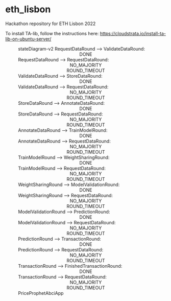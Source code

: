 # eth_lisbon
Hackathon repository for ETH Lisbon 2022


To install TA-lib, follow the instructions here:
https://cloudstrata.io/install-ta-lib-on-ubuntu-server/


<figure markdown>
<div class="mermaid">
stateDiagram-v2
    RequestDataRound --> ValidateDataRound: <center>DONE</center>
    RequestDataRound --> RequestDataRound: <center>NO_MAJORITY<br />ROUND_TIMEOUT</center>
    ValidateDataRound --> StoreDataRound: <center>DONE</center>
    ValidateDataRound --> RequestDataRound: <center>NO_MAJORITY<br />ROUND_TIMEOUT</center>
    StoreDataRound --> AnnotateDataRound: <center>DONE</center>
    StoreDataRound --> RequestDataRound: <center>NO_MAJORITY<br />ROUND_TIMEOUT</center>
    AnnotateDataRound --> TrainModelRound: <center>DONE</center>
    AnnotateDataRound --> RequestDataRound: <center>NO_MAJORITY<br />ROUND_TIMEOUT</center>
    TrainModelRound --> WeightSharingRound: <center>DONE</center>
    TrainModelRound --> RequestDataRound: <center>NO_MAJORITY<br />ROUND_TIMEOUT</center>
    WeightSharingRound --> ModelValidationRound: <center>DONE</center>
    WeightSharingRound --> RequestDataRound: <center>NO_MAJORITY<br />ROUND_TIMEOUT</center>
    ModelValidationRound --> PredictionRound: <center>DONE</center>
    ModelValidationRound --> RequestDataRound: <center>NO_MAJORITY<br />ROUND_TIMEOUT</center>
    PredictionRound --> TransactionRound: <center>DONE</center>
    PredictionRound --> RequestDataRound: <center>NO_MAJORITY<br />ROUND_TIMEOUT</center>
    TransactionRound --> FinishedTransactionRound: <center>DONE</center>
    TransactionRound --> RequestDataRound: <center>NO_MAJORITY<br />ROUND_TIMEOUT</center>
</div>
<figcaption>PriceProphetAbciApp</figcaption>
</figure>
